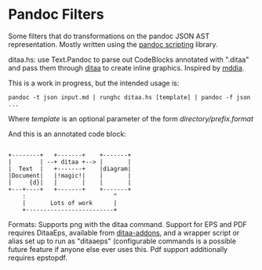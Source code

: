 Pandoc Filters
==============

Some filters that do transformations on the pandoc JSON AST representation. 
Mostly written using the 
[pandoc scripting](http://johnmacfarlane.net/pandoc/scripting.html) library.

ditaa.hs: use Text.Pandoc to parse out CodeBlocks annotated with ".ditaa" and 
pass them through [ditaa](http://ditaa.sourceforge.net/) to create inline 
graphics. Inspired by [mddia](https://github.com/nichtich/ditaa-markdown).

This is a work in progress, but the intended usage is:

    pandoc -t json input.md | runghc ditaa.hs [template] | pandoc -f json ...

Where *template* is an optional parameter of the form *directory/prefix.format*

And this is an annotated code block:

~~~~~ {.ditaa .no-separation}

+--------+   +-------+    +-------+
|        | --+ ditaa +--> |       |
|  Text  |   +-------+    |diagram|
|Document|   |!magic!|    |       |
|     {d}|   |       |    |       |
+---+----+   +-------+    +-------+
    :                         ^
    |       Lots of work      |
    +-------------------------+

~~~~~

Formats: Supports png with the ditaa command. Support for EPS and PDF requires
DitaaEps, available from [ditaa-addons](http://ditaa-addons.sourceforge.net/),
and a wrapper script or alias set up to run as "ditaaeps" (configurable commands
is a possible future feature if anyone else ever uses this. Pdf support
additionally requires epstopdf.
